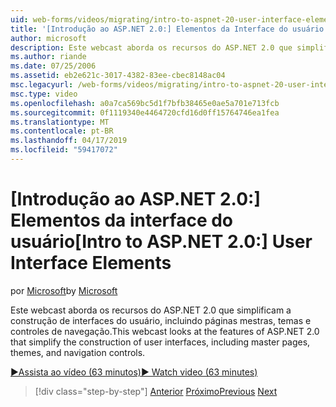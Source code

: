 ```yaml
---
uid: web-forms/videos/migrating/intro-to-aspnet-20-user-interface-elements
title: '[Introdução ao ASP.NET 2.0:] Elementos da Interface do usuário | Microsoft Docs'
author: microsoft
description: Este webcast aborda os recursos do ASP.NET 2.0 que simplificam a construção de interfaces do usuário, incluindo páginas mestras, temas e controles de navegação.
ms.author: riande
ms.date: 07/25/2006
ms.assetid: eb2e621c-3017-4382-83ee-cbec8148ac04
msc.legacyurl: /web-forms/videos/migrating/intro-to-aspnet-20-user-interface-elements
msc.type: video
ms.openlocfilehash: a0a7ca569bc5d1f7bfb38465e0ae5a701e713fcb
ms.sourcegitcommit: 0f1119340e4464720cfd16d0ff15764746ea1fea
ms.translationtype: MT
ms.contentlocale: pt-BR
ms.lasthandoff: 04/17/2019
ms.locfileid: "59417072"
---
```

# <a name="intro-to-aspnet-20-user-interface-elements"></a><span data-ttu-id="ef864-103">[Introdução ao ASP.NET 2.0:] Elementos da interface do usuário</span><span class="sxs-lookup"><span data-stu-id="ef864-103">[Intro to ASP.NET 2.0:] User Interface Elements</span></span>

<span data-ttu-id="ef864-104">por [Microsoft](https://github.com/microsoft)</span><span class="sxs-lookup"><span data-stu-id="ef864-104">by [Microsoft](https://github.com/microsoft)</span></span>

<span data-ttu-id="ef864-105">Este webcast aborda os recursos do ASP.NET 2.0 que simplificam a construção de interfaces do usuário, incluindo páginas mestras, temas e controles de navegação.</span><span class="sxs-lookup"><span data-stu-id="ef864-105">This webcast looks at the features of ASP.NET 2.0 that simplify the construction of user interfaces, including master pages, themes, and navigation controls.</span></span>

[<span data-ttu-id="ef864-106">&#9654;Assista ao vídeo (63 minutos)</span><span class="sxs-lookup"><span data-stu-id="ef864-106">&#9654; Watch video (63 minutes)</span></span>](https://channel9.msdn.com/Blogs/ASP-NET-Site-Videos/intro-to-aspnet-20-user-interface-elements)

> [!div class="step-by-step"]
> <span data-ttu-id="ef864-107">[Anterior](intro-to-aspnet-20-aspnet-20-fundamentals.md)
> [Próximo](migrating-from-classic-asp-to-aspnet.md)</span><span class="sxs-lookup"><span data-stu-id="ef864-107">[Previous](intro-to-aspnet-20-aspnet-20-fundamentals.md)
[Next](migrating-from-classic-asp-to-aspnet.md)</span></span>
